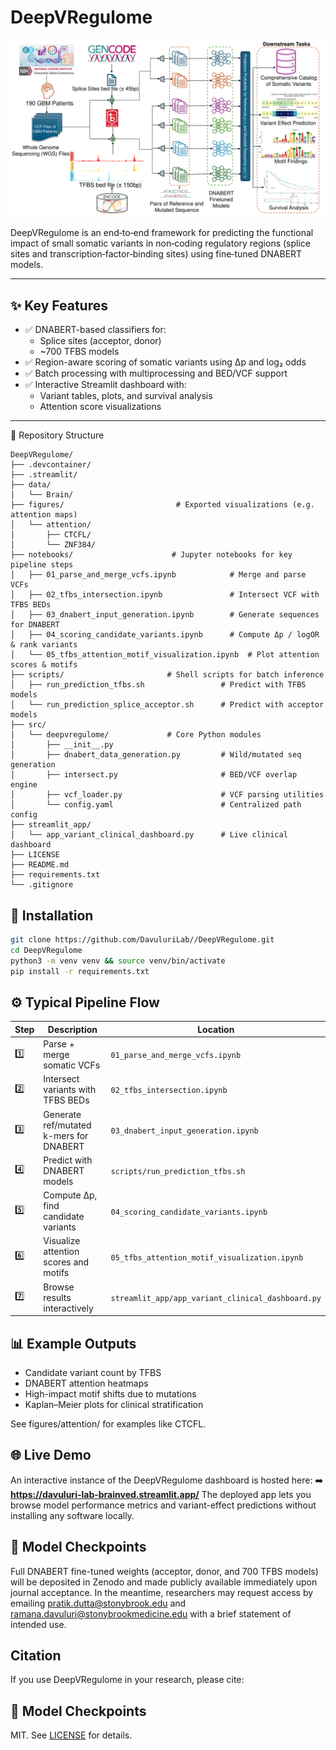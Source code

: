 # DeepVRegulome
![DeepVRegulome Pipeline](assets/flowchart.png)

DeepVRegulome is an end‑to‑end framework for predicting the functional impact of small somatic variants in non‑coding regulatory regions (splice sites and transcription‑factor‑binding sites) using fine‑tuned DNABERT models.

---

## ✨ Key Features

- ✅ DNABERT-based classifiers for:
  - Splice sites (acceptor, donor)
  - ~700 TFBS models
- ✅ Region-aware scoring of somatic variants using Δp and log₂ odds
- ✅ Batch processing with multiprocessing and BED/VCF support
- ✅ Interactive Streamlit dashboard with:
  - Variant tables, plots, and survival analysis
  - Attention score visualizations

---

📁 Repository Structure
```
DeepVRegulome/
├── .devcontainer/
├── .streamlit/
├── data/
│   └── Brain/
├── figures/                         # Exported visualizations (e.g. attention maps)
│   └── attention/
│       ├── CTCFL/
│       └── ZNF384/
├── notebooks/                      # Jupyter notebooks for key pipeline steps
│   ├── 01_parse_and_merge_vcfs.ipynb            # Merge and parse VCFs
│   ├── 02_tfbs_intersection.ipynb               # Intersect VCF with TFBS BEDs
│   ├── 03_dnabert_input_generation.ipynb        # Generate sequences for DNABERT
│   ├── 04_scoring_candidate_variants.ipynb      # Compute Δp / logOR & rank variants
│   └── 05_tfbs_attention_motif_visualization.ipynb  # Plot attention scores & motifs
├── scripts/                       # Shell scripts for batch inference
│   ├── run_prediction_tfbs.sh                 # Predict with TFBS models
│   └── run_prediction_splice_acceptor.sh      # Predict with acceptor models
├── src/
│   └── deepvregulome/             # Core Python modules
│       ├── __init__.py
│       ├── dnabert_data_generation.py         # Wild/mutated seq generation
│       ├── intersect.py                       # BED/VCF overlap engine
│       ├── vcf_loader.py                      # VCF parsing utilities
│       └── config.yaml                        # Centralized path config
├── streamlit_app/
│   └── app_variant_clinical_dashboard.py      # Live clinical dashboard
├── LICENSE
├── README.md
├── requirements.txt
└── .gitignore

```
## 🧪 Installation
```bash
git clone https://github.com/DavuluriLab//DeepVRegulome.git
cd DeepVRegulome
python3 -m venv venv && source venv/bin/activate
pip install -r requirements.txt
```



## ⚙️ Typical Pipeline Flow
| Step | Description | Location |
|------|-------------|----------|
| 1️⃣ | Parse + merge somatic VCFs | `01_parse_and_merge_vcfs.ipynb` |
| 2️⃣ | Intersect variants with TFBS BEDs | `02_tfbs_intersection.ipynb` |
| 3️⃣ | Generate ref/mutated k-mers for DNABERT | `03_dnabert_input_generation.ipynb` |
| 4️⃣ | Predict with DNABERT models | `scripts/run_prediction_tfbs.sh` |
| 5️⃣ | Compute Δp, find candidate variants | `04_scoring_candidate_variants.ipynb` |
| 6️⃣ | Visualize attention scores and motifs | `05_tfbs_attention_motif_visualization.ipynb` |
| 7️⃣ | Browse results interactively | `streamlit_app/app_variant_clinical_dashboard.py` |


## 📊 Example Outputs
  * Candidate variant count by TFBS
  * DNABERT attention heatmaps
  * High-impact motif shifts due to mutations
  * Kaplan–Meier plots for clinical stratification

See figures/attention/ for examples like CTCFL.


## 🌐 Live Demo

An interactive instance of the DeepVRegulome dashboard is hosted here:
➡️ **https://davuluri-lab-brainved.streamlit.app/**
The deployed app lets you browse model performance metrics and variant-effect predictions without installing any software locally.

## 🧬 Model Checkpoints
Full DNABERT fine-tuned weights (acceptor, donor, and 700 TFBS models) will be deposited in Zenodo and made publicly available immediately upon journal acceptance.
In the meantime, researchers may request access by emailing pratik.dutta@stonybrook.edu and ramana.davuluri@stonybrookmedicine.edu  with a brief statement of intended use.

## Citation
If you use DeepVRegulome in your research, please cite:



## 🧬 Model Checkpoints
MIT. See [LICENSE](LICENSE) for details.
